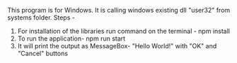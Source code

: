 This program is for Windows. It is calling windows existing dll "user32" from systems folder.
Steps -
1. For installation of the libraries run command on the terminal -
     npm install
2. To run the application-
     npm run start
3. It will print the output as MessageBox- "Hello World!" with "OK" and "Cancel" buttons